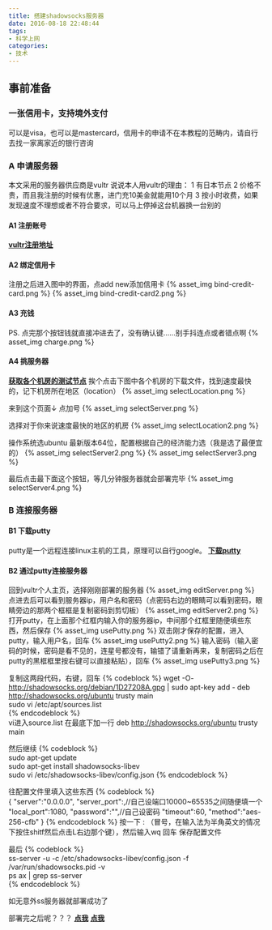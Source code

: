 ```yaml
---
title: 搭建shadowsocks服务器
date: 2016-08-18 22:48:44
tags:
- 科学上网
categories:
- 技术
---
```

## 事前准备
###  一张信用卡，支持境外支付
  可以是visa，也可以是mastercard，信用卡的申请不在本教程的范畴内，请自行去找一家离家近的银行咨询
<!-- More -->

### A 申请服务器
  本文采用的服务器供应商是vultr
  说说本人用vultr的理由：
  1 有日本节点
  2 价格不贵，而且我注册的时候有优惠，进门充10美金就能用10个月
  3 按小时收费，如果发现速度不理想或者不符合要求，可以马上停掉这台机器换一台别的

#### A1 注册账号
<b><a href="http://www.vultr.com/?ref=6949606-3B">vultr注册地址</a></b>

#### A2 绑定信用卡 
  注册之后进入图中的界面，点add new添加信用卡
{% asset_img bind-credit-card.png %}
{% asset_img bind-credit-card2.png %}

#### A3 充钱
PS. 点完那个按钮钱就直接冲进去了，没有确认键……别手抖连点或者错点啊
{% asset_img charge.png %}

#### A4 挑服务器
<b><a href="https://www.vultr.com/faq/#downloadspeedtests">获取各个机房的测试节点</a></b>
  挨个点击下图中各个机房的下载文件，找到速度最快的，记下机房所在地区（location）
{% asset_img selectLocation.png %}

  来到这个页面↓ 点加号
{% asset_img selectServer.png %}

  选择对于你来说速度最快的地区的机房
{% asset_img selectLocation2.png %}

  操作系统选ubuntu 最新版本64位，配置根据自己的经济能力选（我是选了最便宜的）
{% asset_img selectServer2.png %}
{% asset_img selectServer3.png %}

  最后点击最下面这个按钮，等几分钟服务器就会部署完毕
{% asset_img selectServer4.png %}

### B 连接服务器
#### B1 下载putty
putty是一个远程连接linux主机的工具，原理可以自行google。
<b><a href="https://the.earth.li/~sgtatham/putty/latest/x86/putty.exe">下载putty</a></b>

#### B2 通过putty连接服务器
回到vultr个人主页，选择刚刚部署的服务器
{% asset_img editServer.png %}
点进去后可以看到服务器ip，用户名和密码（点密码右边的眼睛可以看到密码，眼睛旁边的那两个框框是复制密码到剪切板）
{% asset_img editServer2.png %}
打开putty，在上面那个红框内输入你的服务器ip，中间那个红框里随便填些东西，然后保存
{% asset_img usePutty.png %}
双击刚才保存的配置，进入putty，输入用户名，回车
{% asset_img usePutty2.png %}
输入密码（输入密码的时候，密码是看不见的，连星号都没有，输错了请重新再来，复制密码之后在putty的黑框框里按右键可以直接粘贴），回车
{% asset_img usePutty3.png %}

复制这两段代码，右键，回车
{% codeblock %}
wget -O- http://shadowsocks.org/debian/1D27208A.gpg | sudo apt-key add -
deb http://shadowsocks.org/ubuntu trusty main   
sudo vi /etc/apt/sources.list     
{% endcodeblock %}      
vi进入source.list
在最底下加一行
deb http://shadowsocks.org/ubuntu trusty main

然后继续
{% codeblock %}                
sudo apt-get update                                     
sudo apt-get install shadowsocks-libev    
sudo vi /etc/shadowsocks-libev/config.json
{% endcodeblock %}

往配置文件里填入这些东西
{% codeblock %}    
{
    "server":"0.0.0.0",
    "server_port":,//自己设端口10000~65535之间随便填一个
    "local_port":1080,
    "password":"",//自己设密码
    "timeout":60,
    "method":"aes-256-cfb"
}
{% endcodeblock %}
按一下 : （冒号，在输入法为半角英文的情况下按住shitf然后点击L右边那个键），然后输入wq 回车 保存配置文件

最后
{% codeblock %}  
ss-server -u -c /etc/shadowsocks-libev/config.json -f /var/run/shadowsocks.pid -v   
ps ax | grep ss-server     
{% endcodeblock %}

如无意外ss服务器就部署成功了

部署完之后呢？？？
<b><a href="http://www.godusevpn.mobi/windows-shadowsocks-tutorials.html">点我</a></b>
<b><a href="https://ttt.tt/150/">点我</a></b>
